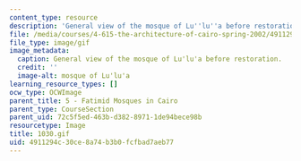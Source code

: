 ```yaml
---
content_type: resource
description: 'General view of the mosque of Lu''lu''a before restoration. '
file: /media/courses/4-615-the-architecture-of-cairo-spring-2002/4911294c30ce8a74b3b0fcfbad7aeb77_1030.gif
file_type: image/gif
image_metadata:
  caption: General view of the mosque of Lu'lu'a before restoration.
  credit: ''
  image-alt: mosque of Lu'lu'a
learning_resource_types: []
ocw_type: OCWImage
parent_title: 5 - Fatimid Mosques in Cairo
parent_type: CourseSection
parent_uid: 72c5f5ed-463b-d382-8971-1de94bece98b
resourcetype: Image
title: 1030.gif
uid: 4911294c-30ce-8a74-b3b0-fcfbad7aeb77
---
```

